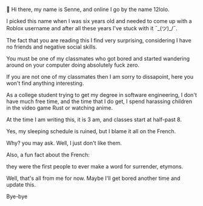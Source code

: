 👋 Hi there, my name is Senne, and online I go by the name 12lolo.

I picked this name when I was six years old and needed to come up with a Roblox username and after all these years I've stuck with it ¯\_(ツ)_/¯.

The fact that you are reading this I find very surprising, considering I have no friends and negative social skills.

You must be one of my classmates who got bored and started wandering around on your computer doing absolutely fuck zero.

If you are not one of my classmates then I am sorry to dissapoint, here you won't find anything interesting.

As a college student trying to get my degree in software engineering, I don't have much free time, and the time that I do get, I spend harassing children in the video game Rust or watching anime.

At the time I am writing this, it is 3 am, and classes start at half-past 8.

Yes, my sleeping schedule is ruined, but I blame it all on the French.

Why? you may ask. Well, I just don't like them.

Also, a fun fact about the French:

they were the first people to ever make a word for surrender, etymons.

Well, that's all from me for now. Maybe I'll get bored another time and update this.

Bye-bye
